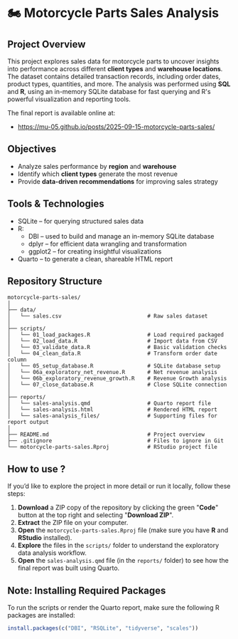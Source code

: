 # 🏍️ Motorcycle Parts Sales Analysis

## Project Overview
This project explores sales data for motorcycle parts to uncover insights into performance across different **client types** and **warehouse locations**. The dataset contains detailed transaction records, including order dates, product types, quantities, and more.
The analysis was performed using **SQL** and **R**, using an in-memory SQLite database for fast querying and R's powerful visualization and reporting tools.

The final report is available online at:
- https://mu-05.github.io/posts/2025-09-15-motorcycle-parts-sales/

## Objectives
- Analyze sales performance by **region** and **warehouse**
- Identify which **client types** generate the most revenue
- Provide **data-driven recommendations** for improving sales strategy

## Tools & Technologies
- SQLite – for querying structured sales data
- R:
  - DBI – used to build and manage an in-memory SQLite database
  - dplyr – for efficient data wrangling and transformation
  - ggplot2 – for creating insightful visualizations
- Quarto – to generate a clean, shareable HTML report

## Repository Structure
```plaintext
motorcycle-parts-sales/
│
├── data/
│   └── sales.csv                           # Raw sales dataset
│
├── scripts/
│   └── 01_load_packages.R                  # Load required packaged
│   └── 02_load_data.R                      # Import data from CSV
│   └── 03_validate_data.R                  # Basic validation checks
│   └── 04_clean_data.R                     # Transform order date column
│   └── 05_setup_database.R                 # SQLite database setup
│   └── 06a_exploratory_net_revenue.R       # Net revenue analysis
│   └── 06b_exploratory_revenue_growth.R    # Revenue Growth analysis
│   └── 07_close_database.R                 # Close SQLite connection
│
├── reports/
│   └── sales-analysis.qmd                  # Quarto report file
│   └── sales-analysis.html                 # Rendered HTML report
│   └── sales-analysis_files/               # Supporting files for report output
│
├── README.md                               # Project overview
├── .gitignore                              # Files to ignore in Git
└── motorcycle-parts-sales.Rproj            # RStudio project file
```

## How to use ?
If you’d like to explore the project in more detail or run it locally, follow these steps:
1. **Download** a ZIP copy of the repository by clicking the green "**Code**" button at the top right and selecting "**Download ZIP**".
2. **Extract** the ZIP file on your computer.
3. **Open** the `motorcycle-parts-sales.Rproj` file (make sure you have **R** and **RStudio** installed).
4. **Explore** the files in the `scripts/` folder to understand the exploratory data analysis workflow.
5. **Open** the `sales-analysis.qmd` file (in the `reports/` folder) to see how the final report was built using Quarto.

## Note: Installing Required Packages
To run the scripts or render the Quarto report, make sure the following R packages are installed:
```r
install.packages(c("DBI", "RSQLite", "tidyverse", "scales"))
```
